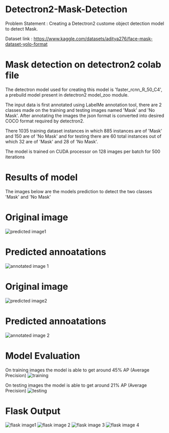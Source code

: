 # Detectron2-Mask-Detection
Problem Statement : Creating a Detectron2 custome object detection model to detect Mask.

Dataset link : https://www.kaggle.com/datasets/aditya276/face-mask-dataset-yolo-format


# Mask detection on detectron2 colab file

The detectron model used for creating this model is 'faster_rcnn_R_50_C4', a prebuild model present in detectron2 model_zoo module.

The input data is first annotated using LabelMe annotation tool, there are 2 classes made on the training and testing images named 'Mask' and 'No Mask'. After annotating the images the json format is converted into desired COCO format required by detectron2.

There 1035 training dataset instances in which 885 instances are of 'Mask' and 150 are of 'No Mask' and for testing there are 60 total instances out of which 32 are of 'Mask' and 28 of 'No Mask'.

The model is trained on CUDA processor on 128 images per batch for 500 iterations

# Results of model
The images below are the models prediction to detect the two classes 'Mask' and 'No Mask'

# Original image
![predicted image1](https://github.com/nehach29/Flask-API-and-Streamlit-of-Detectron2-model/assets/109617232/df15b241-0c58-46ce-b6fe-7c2a4ccd277d)

# Predicted annoatations 
![annotated image 1](https://github.com/nehach29/Flask-API-and-Streamlit-of-Detectron2-model/assets/109617232/103c25c6-5d40-4888-baab-92f8147066c2)

# Original image
![predicted image2](https://github.com/nehach29/Flask-API-and-Streamlit-of-Detectron2-model/assets/109617232/775cac8a-b4e5-4006-9f03-dcd7dc598583)

# Predicted annoatations 
![annotated image 2](https://github.com/nehach29/Flask-API-and-Streamlit-of-Detectron2-model/assets/109617232/3cbcfb1e-7dbd-4dbb-a347-ed57c7a5dce4)

# Model Evaluation 

On training images the model is able to get around 45% AP (Average Precision)
![training](https://github.com/nehach29/Flask-API-and-Streamlit-of-Detectron2-model/assets/109617232/ebdc53e0-68ed-4972-a4d0-a7b2d58b9dd0)


On testing images the model is able to get around 21% AP (Average Precision)
![testing](https://github.com/nehach29/Flask-API-and-Streamlit-of-Detectron2-model/assets/109617232/03175941-1640-4b8d-bbf9-42efcc552bb6)

# Flask Output
![flask image1](https://github.com/nehach29/Flask-API-and-Streamlit-of-Detectron2-model/assets/109617232/937048f2-ee37-48a3-9186-ba666a29f247)
![flask image 2](https://github.com/nehach29/Flask-API-and-Streamlit-of-Detectron2-model/assets/109617232/5d6eb830-8f05-45ee-b7ba-aff7dfbfc058)
![flask image 3](https://github.com/nehach29/Flask-API-and-Streamlit-of-Detectron2-model/assets/109617232/0c62d623-791f-4434-92f7-403db42dd355)
![flask image 4](https://github.com/nehach29/Flask-API-and-Streamlit-of-Detectron2-model/assets/109617232/3aa426f4-cb4a-4b94-b0b4-9d19e2b29ba5)




